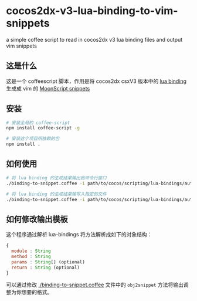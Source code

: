 # cocos2dx-v3-lua-binding-to-vim-snippets

a simple coffee script to read in cocos2dx v3 lua binding files and output vim snippets

## 这是什么

这是一个 coffeescript 脚本，作用是将 cocos2dx csxV3 版本中的 [lua binding](https://github.com/chukong/cocos2d-x/tree/csxV3/cocos/scripting/lua-bindings/auto/api) 生成成 vim 的 [MoonScript snippets](./csxV3.snippet)

## 安装

```sh
# 安装全局的 coffee-script
npm install coffee-script -g

# 安装这个项目所依赖的包
npm install .
```

## 如何使用

```sh
# 将 lua binding 的生成结果输出到命令行窗口
./binding-to-snippet.coffee -i path/to/cocos/scripting/lua-bindings/auto/api/ -o csxV3.snippet
```

```sh
# 将 lua binding 的生成结果输写入指定的文件
./binding-to-snippet.coffee -i path/to/cocos/scripting/lua-bindings/auto/api/ -o csxV3.snippet
```

## 如何修改输出模板

这个程序通过解析 lua-bindings 将方法解析成如下的对象结构：

```js
{
  module : String
  method : String
  params : String[] (optional)
  return : String (optional)
}
```

可以通过修改 [./binding-to-snippet.coffee](./binding-to-snippet.coffee) 文件中的 `obj2snippet` 方法将输出调整为你想要的格式。


